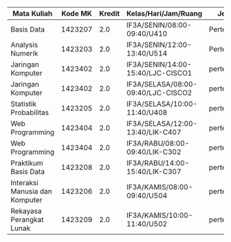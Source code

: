 | Mata Kuliah | Kode MK | Kredit | Kelas/Hari/Jam/Ruang | Jenis |
| --- | --- | --- | --- | --- |
| Basis Data | 1423207 | 2.0 | IF3A/SENIN/08:00-09:40/U410 | Pertemuan |
| Analysis Numerik | 1423203 | 2.0 | IF3A/SENIN/12:00-13:40/U514 | Pertemuan |
| Jaringan Komputer | 1423402 | 2.0 | IF3A/SENIN/14:00-15:40/LJC-CISCO1 | pertemuan |
| Jaringan Komputer | 1423402 | 2.0 | IF3A/SELASA/08:00-09:40/LJC-CISCO2 | pertemuan |
| Statistik Probabilitas | 1423205 | 2.0 | IF3A/SELASA/10:00-11:40/U408 | pertemuan |
| Web Programming | 1423404 | 2.0 | IF3A/SELASA/12:00-13:40/LIK-C407 | pertemuan |
| Web Programming | 1423404 | 2.0 | IF3A/RABU/08:00-09:40/LIK-C302 | pertemuan |
| Praktikum Basis Data | 1423208 | 2.0 | IF3A/RABU/14:00-15:40/LIK-C307 | pertemuan |
| Interaksi Manusia dan Komputer | 1423206 | 2.0 | IF3A/KAMIS/08:00-09:40/U504 | pertemuan |
| Rekayasa Perangkat Lunak | 1423209 | 2.0 | IF3A/KAMIS/10:00-11:40/U502 | pertemuan |
